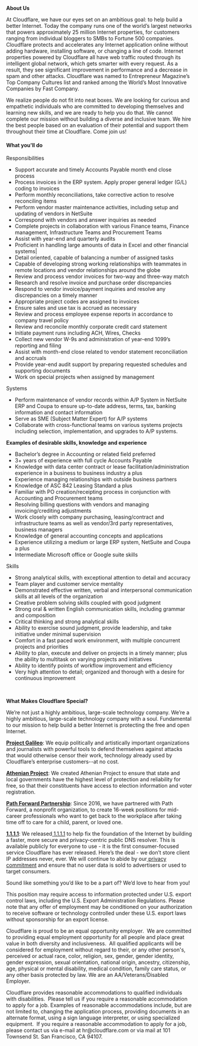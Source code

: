 <div class="content-intro">
	<div><strong>About Us</strong></div>
	<div>
		<p><span style="font-weight: 400;">At Cloudflare, we have our eyes set on an ambitious goal: to help build a better Internet. Today the company runs one of the world’s largest networks that powers approximately 25 million Internet properties, for customers ranging from individual bloggers to SMBs to Fortune 500 companies. Cloudflare protects and accelerates any Internet application online without adding hardware, installing software, or changing a line of code. Internet properties powered by Cloudflare all have web traffic routed through its intelligent global network, which gets smarter with every request. As a result, they see significant improvement in performance and a decrease in spam and other attacks. Cloudflare was named to Entrepreneur Magazine’s Top Company Cultures list and ranked among the World’s Most Innovative Companies by Fast Company.</span><span style="font-weight: 400;">&nbsp;</span></p>
		<p><span style="font-weight: 400;">We realize people do not fit into neat boxes. We are looking for curious and empathetic individuals who are committed to developing themselves and learning new skills, and we are ready to help you do that. We cannot complete our mission without building a diverse and inclusive team. We hire the best people based on an evaluation of their potential and support them throughout their time at Cloudflare. Come join us!&nbsp;</span></p>
	</div>
</div>
<h4>What you'll do</h4>
<p><span style="font-weight: 400;">Responsibilities&nbsp;</span></p>
<ul>
	<li style="font-weight: 400;"><span style="font-weight: 400;">Support accurate and timely Accounts Payable month end close process</span></li>
	<li style="font-weight: 400;"><span style="font-weight: 400;">Process invoices in the ERP system. Apply proper general ledger (G/L) coding to invoices</span></li>
	<li style="font-weight: 400;"><span style="font-weight: 400;">Perform monthly reconciliations, take corrective action to resolve reconciling items</span></li>
	<li style="font-weight: 400;"><span style="font-weight: 400;">Perform vendor master maintenance activities, including setup and updating of vendors in NetSuite</span></li>
	<li style="font-weight: 400;"><span style="font-weight: 400;">Correspond with vendors and answer inquiries as needed</span></li>
	<li style="font-weight: 400;"><span style="font-weight: 400;">Complete projects in collaboration with various Finance teams, Finance management, Infrastructure Teams and Procurement Teams</span></li>
	<li style="font-weight: 400;"><span style="font-weight: 400;">Assist with year-end and quarterly audits</span></li>
	<li style="font-weight: 400;"><span style="font-weight: 400;">Proficient in handling large amounts of data in Excel and other financial systems|</span></li>
	<li style="font-weight: 400;"><span style="font-weight: 400;">Detail oriented, capable of balancing a number of assigned tasks</span></li>
	<li style="font-weight: 400;"><span style="font-weight: 400;">Capable of developing strong working relationships with teammates in remote locations and vendor relationships around the globe</span></li>
	<li style="font-weight: 400;"><span style="font-weight: 400;">Review and process vendor invoices for two-way and three-way match</span></li>
	<li style="font-weight: 400;"><span style="font-weight: 400;">Research and resolve invoice and purchase order discrepancies</span></li>
	<li style="font-weight: 400;"><span style="font-weight: 400;">Respond to vendor invoice/payment inquiries and resolve any discrepancies on a timely manner</span></li>
	<li style="font-weight: 400;"><span style="font-weight: 400;">Appropriate project codes are assigned to invoices</span></li>
	<li style="font-weight: 400;"><span style="font-weight: 400;">Ensure sales and use tax is accrued as necessary</span></li>
	<li style="font-weight: 400;"><span style="font-weight: 400;">Review and process employee expense reports in accordance to company travel policy</span></li>
	<li style="font-weight: 400;"><span style="font-weight: 400;">Review and reconcile monthly corporate credit card statement</span></li>
	<li style="font-weight: 400;"><span style="font-weight: 400;">Initiate payment runs including ACH, Wires, Checks</span></li>
	<li style="font-weight: 400;"><span style="font-weight: 400;">Collect new vendor W-9s and administration of year-end 1099’s reporting and filing</span></li>
	<li style="font-weight: 400;"><span style="font-weight: 400;">Assist with month-end close related to vendor statement reconciliation and accruals</span></li>
	<li style="font-weight: 400;"><span style="font-weight: 400;">Provide year-end audit support by preparing requested schedules and supporting documents</span></li>
	<li style="font-weight: 400;"><span style="font-weight: 400;">Work on special projects when assigned by management</span></li>
</ul>
<p><span style="font-weight: 400;">Systems</span></p>
<ul>
	<li style="font-weight: 400;"><span style="font-weight: 400;">Perform maintenance of vendor records within A/P System in NetSuite ERP and Coupa to ensure up-to-date address, terms, tax, banking information and contact information</span></li>
	<li style="font-weight: 400;"><span style="font-weight: 400;">Serve as SME (Subject Matter Expert) for A/P systems</span></li>
	<li style="font-weight: 400;"><span style="font-weight: 400;">Collaborate with cross-functional teams on various systems projects including selection, implementation, and upgrades to A/P systems.</span></li>
</ul>
<p><strong>Examples of desirable skills, knowledge and experience</strong></p>
<ul>
	<li style="font-weight: 400;"><span style="font-weight: 400;">Bachelor’s degree in Accounting or related field preferred</span></li>
	<li style="font-weight: 400;"><span style="font-weight: 400;">3+ years of experience with full cycle Accounts Payable</span></li>
	<li style="font-weight: 400;"><span style="font-weight: 400;">Knowledge with data center contract or lease facilitation/administration experience in a business to business industry a plus</span></li>
	<li style="font-weight: 400;"><span style="font-weight: 400;">Experience managing relationships with outside business partners&nbsp;</span></li>
	<li style="font-weight: 400;"><span style="font-weight: 400;">Knowledge of ASC 842 Leasing Standard a plus</span></li>
	<li style="font-weight: 400;"><span style="font-weight: 400;">Familiar with PO creation/receipting process in conjunction with Accounting and Procurement teams</span></li>
	<li style="font-weight: 400;"><span style="font-weight: 400;">Resolving billing questions with vendors and managing invoicing/crediting adjustments</span></li>
	<li style="font-weight: 400;"><span style="font-weight: 400;">Work closely with company purchasing, leasing/contract and infrastructure teams as well as vendor/3rd party representatives, business managers</span></li>
	<li style="font-weight: 400;"><span style="font-weight: 400;">Knowledge of general accounting concepts and applications</span></li>
	<li style="font-weight: 400;"><span style="font-weight: 400;">Experience utilizing a medium or large ERP system, NetSuite and Coupa a plus</span></li>
	<li style="font-weight: 400;"><span style="font-weight: 400;">Intermediate Microsoft office or Google suite skills</span></li>
</ul>
<p><span style="font-weight: 400;">Skills</span></p>
<ul>
	<li style="font-weight: 400;"><span style="font-weight: 400;">Strong analytical skills, with exceptional attention to detail and accuracy</span></li>
	<li style="font-weight: 400;"><span style="font-weight: 400;">Team player and customer service mentality</span></li>
	<li style="font-weight: 400;"><span style="font-weight: 400;">Demonstrated effective written, verbal and interpersonal communication skills at all levels of the organization</span></li>
	<li style="font-weight: 400;"><span style="font-weight: 400;">Creative problem solving skills coupled with good judgment</span></li>
	<li style="font-weight: 400;"><span style="font-weight: 400;">Strong oral &amp; written English communication skills, including grammar and composition</span></li>
	<li style="font-weight: 400;"><span style="font-weight: 400;">Critical thinking and strong analytical skills</span></li>
	<li style="font-weight: 400;"><span style="font-weight: 400;">Ability to exercise sound judgment, provide leadership, and take initiative under minimal supervision</span></li>
	<li style="font-weight: 400;"><span style="font-weight: 400;">Comfort in a fast paced work environment, with multiple concurrent projects and priorities</span></li>
	<li style="font-weight: 400;"><span style="font-weight: 400;">Ability to plan, execute and deliver on projects in a timely manner; plus the ability to multitask on varying projects and initiatives</span></li>
	<li style="font-weight: 400;"><span style="font-weight: 400;">Ability to identify points of workflow improvement and efficiency</span></li>
	<li style="font-weight: 400;"><span style="font-weight: 400;">Very high attention to detail; organized and thorough with a desire for continuous improvement</span></li>
</ul>
<p>&nbsp;</p>
<div class="content-conclusion">
	<p><strong>What Makes Cloudflare Special?</strong></p>
	<p><span style="font-weight: 400;">We’re not just a highly ambitious, large-scale technology company. We’re a highly ambitious, large-scale technology company with a soul. Fundamental to our mission to help build a better Internet is protecting the free and open Internet.</span></p>
	<p><a href="https://blog.cloudflare.com/protecting-free-expression-online/"><strong>Project Galileo</strong></a><span style="font-weight: 400;">: We equip politically and artistically important organizations and journalists with powerful tools to defend themselves against attacks that would otherwise censor their work, technology already used by Cloudflare’s enterprise customers--at no cost.</span></p>
	<p><strong><a href="https://www.cloudflare.com/athenian/">Athenian Project</a></strong><span style="font-weight: 400;">: We created Athenian Project to ensure that state and local governments have the highest level of protection and reliability for free, so that their constituents have access to election information and voter registration.</span></p>
	<p><a href="https://blog.cloudflare.com/tag/path-forward/"><strong>Path Forward Partnership</strong></a><span style="font-weight: 400;">: Since 2016, we have partnered with Path Forward, a nonprofit organization, to create 16-week positions for mid-career professionals who want to get back to the workplace after taking time off to care for a child, parent, or loved one.</span></p>
	<p><a href="https://1.1.1.1/"><strong>1.1.1.1</strong></a><span style="font-weight: 400;">: We released</span><a href="https://1.1.1.1/"> <span style="font-weight: 400;">1.1.1.1</span></a><span style="font-weight: 400;"> to help fix the foundation of the Internet by building a faster, more secure and privacy-centric public DNS resolver. This is available publicly for everyone to use - it is the first consumer-focused service Cloudflare has ever released. Here’s the deal - we don’t store client IP addresses never, ever. We will continue to abide by our</span><a href="https://developers.cloudflare.com/1.1.1.1/privacy/public-dns-resolver"> privacy commitment</a><span style="font-weight: 400;"> and ensure that no user data is sold to advertisers or used to target consumers.</span></p>
	<p><span style="font-weight: 400;">Sound like something you’d like to be a part of? We’d love to hear from you!</span></p>
	<p><span style="font-weight: 400;">This position may require access to information protected under U.S. export control laws, including the U.S. Export Administration Regulations. Please note that any offer of employment may be conditioned on your authorization to receive software or technology controlled under these U.S. export laws without sponsorship for an export license.</span></p>
	<p><span style="font-weight: 400;">Cloudflare is proud to be an equal opportunity employer. &nbsp;We are committed to providing equal employment opportunity for all people and place great value in both diversity and inclusiveness. &nbsp;All qualified applicants will be considered for employment without regard to their, or any other person's, perceived or actual</span> <span style="font-weight: 400;">race, color, religion, sex, gender, gender identity, gender expression, sexual orientation, national origin, ancestry, citizenship, age, physical or mental disability, medical condition, family care status, or any other basis protected by law. </span><span style="font-weight: 400;">We are an AA/Veterans/Disabled Employer.</span></p>
	<p><span style="font-weight: 400;">Cloudflare provides reasonable accommodations to qualified individuals with disabilities. &nbsp;Please tell us if you require a reasonable accommodation to apply for a job. Examples of reasonable accommodations include, but are not limited to, changing the application process, providing documents in an alternate format, using a sign language interpreter, or using specialized equipment. &nbsp;If you require a reasonable accommodation to apply for a job, please contact us via e-mail at </span><span style="font-weight: 400;">hr@cloudflare.com</span><span style="font-weight: 400;"> or via mail at 101 Townsend St. San Francisco, CA 94107.</span></p>
</div>
